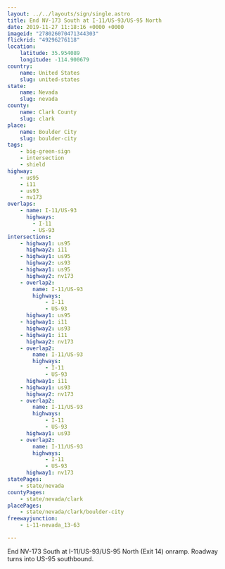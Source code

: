 ```yaml
---
layout: ../../layouts/sign/single.astro
title: End NV-173 South at I-11/US-93/US-95 North
date: 2019-11-27 11:18:16 +0000 +0000
imageid: "278026070471344303"
flickrid: "49296276118"
location:
    latitude: 35.954089
    longitude: -114.900679
country:
    name: United States
    slug: united-states
state:
    name: Nevada
    slug: nevada
county:
    name: Clark County
    slug: clark
place:
    name: Boulder City
    slug: boulder-city
tags:
    - big-green-sign
    - intersection
    - shield
highway:
    - us95
    - i11
    - us93
    - nv173
overlaps:
    - name: I-11/US-93
      highways:
        - I-11
        - US-93
intersections:
    - highway1: us95
      highway2: i11
    - highway1: us95
      highway2: us93
    - highway1: us95
      highway2: nv173
    - overlap2:
        name: I-11/US-93
        highways:
            - I-11
            - US-93
      highway1: us95
    - highway1: i11
      highway2: us93
    - highway1: i11
      highway2: nv173
    - overlap2:
        name: I-11/US-93
        highways:
            - I-11
            - US-93
      highway1: i11
    - highway1: us93
      highway2: nv173
    - overlap2:
        name: I-11/US-93
        highways:
            - I-11
            - US-93
      highway1: us93
    - overlap2:
        name: I-11/US-93
        highways:
            - I-11
            - US-93
      highway1: nv173
statePages:
    - state/nevada
countyPages:
    - state/nevada/clark
placePages:
    - state/nevada/clark/boulder-city
freewayjunction:
    - i-11-nevada_13-63

---
```

End NV-173 South at I-11/US-93/US-95 North (Exit 14) onramp.  Roadway turns into US-95 southbound.
